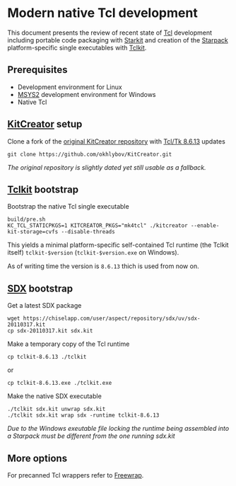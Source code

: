 # Modern native Tcl development

This document presents the review of recent state of [Tcl](https://www.tcl.tk) development including portable code packaging with [Starkit](https://wiki.tcl-lang.org/page/Starkit) and creation of the [Starpack](https://wiki.tcl-lang.org/page/Starpack) platform-specific single executables with [Tclkit](https://wiki.tcl-lang.org/page/Tclkit).

## Prerequisites

- Development environment for Linux
- [MSYS2](https://www.msys2.org/) development environment for Windows
- Native Tcl

## [KitCreator](https://kitcreator.rkeene.org) setup

Clone a fork of the [original KitCreator repository](https://github.com/rkeene/KitCreator) with [Tcl/Tk 8.6.13](https://www.tcl.tk/software/tcltk/8.6.html) updates

```shell
git clone https://github.com/okhlybov/KitCreator.git
```

_The original repository is slightly dated yet still usable as a fallback._

## [Tclkit](https://wiki.tcl-lang.org/page/Tclkit) bootstrap

Bootstrap the native Tcl single executable

```shell
build/pre.sh
KC_TCL_STATICPKGS=1 KITCREATOR_PKGS="mk4tcl" ./kitcreator --enable-kit-storage=cvfs --disable-threads 
```

This yields a minimal platform-specific self-contained Tcl runtime (the Tclkit itself) `tclkit-$version` (`tclkit-$version.exe` on Windows).

As of writing time the version is `8.6.13` thich is used from now on.

## [SDX](https://wiki.tcl-lang.org/page/sdx) bootstrap

Get a latest SDX package

```shell
wget https://chiselapp.com/user/aspect/repository/sdx/uv/sdx-20110317.kit
cp sdx-20110317.kit sdx.kit
```

Make a temporary copy of the Tcl runtime

```shell
cp tclkit-8.6.13 ./tclkit
```
or
```shell
cp tclkit-8.6.13.exe ./tclkit.exe
```

Make the native SDX executable

```shell
./tclkit sdx.kit unwrap sdx.kit
./tclkit sdx.kit wrap sdx -runtime tclkit-8.6.13
```

_Due to the Windows exeutable file locking the runtime being assembled into a Starpack must be different from the one running sdx.kit_

## More options

For precanned Tcl wrappers refer to [Freewrap](https://freewrap.dengensys.com/).
